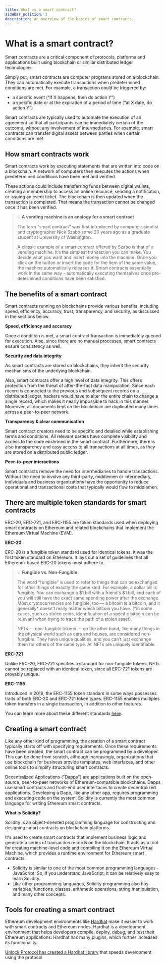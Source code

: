 ```yaml
---
title: What is a smart contract?
sidebar_position: 3
description: An overview of the basics of smart contracts.
---
```


# What is a smart contract?

Smart contracts are a critical component of protocols, platforms and applications built using blockchain or similar distributed ledger technologies.

Simply put, smart contracts are computer programs stored on a blockchain. They can automatically execute transactions when predetermined conditions are met. For example, a transaction could be triggered by:

- a specific event (“if X happens, then do action Y”)
- a specific date or at the expiration of a period of time (“at X date, do action Y”)

Smart contracts are typically used to automate the execution of an agreement so that all participants can be immediately certain of the outcome, without any involvement of intermediaries. For example, smart contracts can transfer digital assets between parties when certain conditions are met.


## **How smart contracts work**

Smart contracts work by executing statements that are written into code on a blockchain. A network of computers then executes the actions when predetermined conditions have been met and verified.

These actions could include transferring funds between digital wallets, creating a membership to access an online resource, sending a notification, or issuing an event ticket. The blockchain is then updated when the transaction is completed. That means the transaction cannot be changed once it has been verified.


> 💡 **A vending machine is an analogy for a smart contract**
>
> The term “smart contract” was first introduced by computer scientist and cryptographer Nick Szabo some 20 years ago as a graduate student at University of Washington.
>
> A classic example of a smart contract offered by Szabo is that of a vending machine. It’s the simplest transaction you can make. You decide what you want and insert money into the machine. Once you click on the button or insert the code for the item of the same value, the machine automatically releases it. Smart contracts essentially work in the same way - automatically executing themselves once pre-determined conditions have been satisfied.


## **The benefits of a smart contract**

Smart contracts running on blockchains provide various benefits, including speed, efficiency, accuracy, trust, transparency, and security, as discussed in the sections below.

**Speed, efficiency and accuracy**

Once a condition is met, a smart contract transaction is immediately queued for execution. Also, since there are no manual processes, smart contracts ensure consistency as well.

**Security and data integrity**

As smart contracts are stored on blockchains, they inherit the security mechanisms of the underlying blockchain.

Also, smart contracts offer a high level of data integrity. This offers protection from the threat of after-the-fact data manipulation. Since each record is connected to the previous and subsequent records on a distributed ledger, hackers would have to alter the entire chain to change a single record, which makes it nearly impossible to hack in this manner. Moreover, all documents kept on the blockchain are duplicated many times across a peer-to-peer network.

**Transparency & clear communication**

Smart contract creators need to be specific and detailed while establishing terms and conditions. All relevant parties have complete visibility and access to the code enshrined in the smart contract. Furthermore, there is also transparency and easy access to all transactions at all times, as they are stored on a distributed public ledger.

**Peer-to-peer interactions**

Smart contracts remove the need for intermediaries to handle transactions. Without the need to involve any third-party, middlemen or intermediary, individuals and business organizations have the opportunity to reduce operational and transactional costs that typically would flow to middlemen.


## There are multiple token standards for smart contracts

ERC-20, ERC-721, and ERC-1155 are token standards used when deploying smart contracts on Ethereum and related blockchains that implement the Ethereum Virtual Machine (EVM).

**ERC-20**

ERC-20 is a fungible token standard used for identical tokens. It was the first token standard on Ethereum.  It lays out a set of guidelines that all Ethereum-based ERC-20 tokens must adhere to. 

> 💡 **Fungible vs. Non-Fungible**
>
> The word “fungible” is used to refer to things that can be exchanged for other things of exactly the same kind. For example, a dollar bill is fungible. You can exchange a $1 bill with a friend's $1 bill, and each of you will still have the exact same spending power after the exchange. Most cryptocurrencies are fungible, too — a bitcoin is a bitcoin, and it generally* doesn’t really matter which bitcoin you have. (*in some cases, such as stolen coins, identification of a specific bitcoin can be relevant when trying to trace the path of a stolen asset).
>
> NFTs — non-fungible tokens — on the other hand, like many things in the physical world such as cars and houses, are considered non-fungible. They have unique qualities, and you can’t just exchange them for others of the same type. All NFTs are uniquely identifiable.

**ERC-721**

Unlike ERC-20, ERC-721 specifies a standard for non-fungible tokens. NFTs cannot be replaced with an identical token, since all ERC-721 tokens are provably unique.

**ERC-1155**

Introduced in 2019, the ERC-1155 token standard in some ways possesses traits of both ERC-20 and ERC-721 token types. ERC-1155 enables multiples token transfers in a single transaction, in addition to other features.

You can learn more about these different standards [here](https://www.web3.university/article/comparing-erc-721-to-erc-1155).


## Creating **a smart contract**

Like any other kind of programming, the creation of a smart contract typically starts off with specifying requirements. Once these requirements have been created, the smart contract can be programmed by a developer. This can be done from scratch, although increasingly, organizations that use blockchain for business provide templates, web interfaces, and other online tools to simplify structuring smart contracts.

Decentralized Applications ("[Dapps](https://docs.unlock-protocol.com/basics/new-to-web3/what-is-a-decentralised-application-aka-dapp)") are applications built on the open-source, peer-to-peer networks of Ethereum-compatible blockchains. Dapps use smart contracts and front-end user interfaces to create decentralized applications. Developing a Dapp, like any other app, requires programming and executing code on the system. Solidity is currently the most common language for writing Ethereum smart contracts.

**What is Solidity?**

Solidity is an object-oriented programming language for constructing and designing smart contracts on blockchain platforms.

It's used to create smart contracts that implement business logic and generate a series of transaction records on the blockchain. It acts as a tool for creating machine-level code and compiling it on the Ethereum Virtual Machine, which provides a runtime environment for Ethereum smart contracts.

- Solidity is similar to one of the most common programming languages - JavaScript. So, if you understand JavaScript, it can be relatively easy to learn Solidity.
- Like other programming languages, Solidity programming also has variables, functions, classes, arithmetic operations, string manipulation, and many other concepts.


## **Tools for creating a smart contract**

Ethereum development environments like [Hardhat](https://hardhat.org/tutorial) make it easier to work with smart contracts and Ethereum nodes. Hardhat is a development environment that helps developers compile, deploy, debug, and test their Ethereum applications. Hardhat has many plugins, which further increases its functionality.

[Unlock Protocol has created a Hardhat library](https://docs.unlock-protocol.com/core-protocol/deploying-locally/) that speeds development using the protocol.
